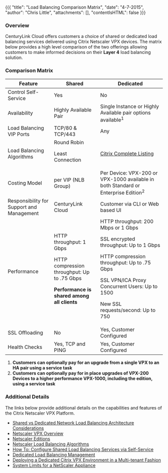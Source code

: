 {{{
  "title": "Load Balancing Comparison Matrix",
  "date": "4-7-2015",
  "author": "Chris Little",
  "attachments": [],
  "contentIsHTML": false
}}}

### Overview

CenturyLink Cloud offers customers a choice of shared or dedicated load balancing services delivered using Citrix Netscaler VPX devices. The matrix below provides a high level comparison of the two offerings allowing customers to make informed decisions on their **Layer 4** load balancing solution.

### Comparison Matrix

**Feature**|**Shared**|**Dedicated**
------------|----------|-------------
Control Self-Service|Yes|No
Availability|Highly Available Pair|Single Instance or Highly Available pair options available<sup>1</sup>
Load Balancing VIP Ports|TCP/80 & TCP/443|Any
Load Balancing Algorithms|Round Robin<p>Least Connection|[Citrix Complete Listing](http://support.citrix.com/proddocs/topic/netscaler-load-balancing-93/ns-lb-customizing-lbalgorithms-wrapper-con.html)
Costing Model|per VIP (NLB Group)|Per Device: VPX-200 or VPX-1000 available in both Standard or Enterprise Edition<sup>2</sup>
Responsibility for Support and Management|CenturyLink Cloud|Customer via CLI or Web based UI
Performance|HTTP throughput: 1 Gbps<p>HTTP compression throughput: Up to .75 Gbps<p>**Performance is shared among all clients**|HTTP throughput: 200 Mbps or 1 Gbps<p>SSL encrypted throughput: Up to 1 Gbps<p>HTTP compression throughput: Up to .75 Gbps<p>SSL VPN/ICA Proxy Concurrent Users: Up to 1500<p>New SSL requests/second: Up to 750
SSL Offloading|No|Yes, Customer Configured
Health Checks|Yes, TCP and PING|Yes, Customer Configured

1. **Customers can optionally pay for an upgrade from a single VPX to an HA pair using a service task**
2. **Customers can optionally pay for in place upgrades of VPX-200 Devices to a higher performance VPX-1000, including the edition, using a service task**

### Additional Details
The links below provide additional details on the capabilities and features of the Citrix Netscaler VPX Platform.

* [Shared vs Dedicated Network Load Balancing Architecture Considerations](../Network/load-balancing-dedicated-vs-shared.md)
* [Netscaler VPX Overview](http://www.citrix.com/products/netscaler-application-delivery-controller/features/platforms/vpx.html)
* [Netscaler Editions](http://www.citrix.com/products/netscaler-application-delivery-controller/features/editions.html)
* [Netscaler Load Balancing Algorithms](http://support.citrix.com/proddocs/topic/netscaler-load-balancing-93/ns-lb-customizing-lbalgorithms-wrapper-con.html)
* [How To: Configure Shared Load Balancing Services via Self-Service](../Network/creating-a-self-service-load-balancing-configuration.md)
* [Dedicated Load Balancing Management](../Network/dedicated-load-balancer-basic-management.md)
* [Deploying a Dedicated Citrix VPX Environment in a Multi-tenant Fashion](../Network/deploying-a-dedicated-citrix-vpx-environment-in-a-multi-tenant-fashion.md)
* [System Limits for a NetScaler Appliance](http://support.citrix.com/article/ctx118716)

